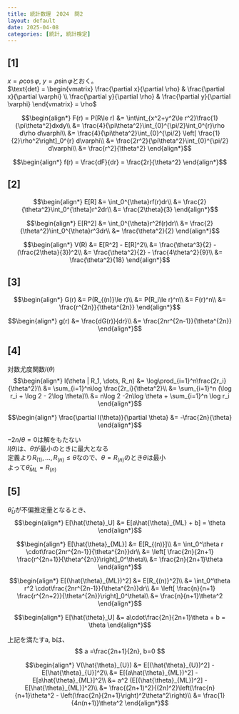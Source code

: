 ```yaml
---
title: 統計数理　2024　問2 
layout: default
date: 2025-04-08
categories: [統計, 統計検定]
---
```


## [1]
$x = \rho\cos\varphi$, $y=\rho\sin \varphi$とおく。  
$\text{det} = \begin{vmatrix}
\frac{\partial x}{\partial \rho} & \frac{\partial x}{\partial \varphi} \\
\frac{\partial y}{\partial \rho} & \frac{\partial y}{\partial \varphi}
\end{vmatrix} = \rho$

$$\begin{align*}
F(r) = P(R\le r) &= \int\int_{x^2+y^2\le r^2}\frac{1}{\pi\theta^2}dxdy\\
&= \frac{4}{\pi\theta^2}\int_{0}^{\pi/2}\int_0^{r}\rho d\rho d\varphi\\
&= \frac{4}{\pi\theta^2}\int_{0}^{\pi/2} \left[ \frac{1}{2}\rho^2\right]_0^{r} d\varphi\\
&= \frac{2r^2}{\pi\theta^2}\int_{0}^{\pi/2} d\varphi\\
&= \frac{r^2}{\theta^2}
\end{align*}$$

$$\begin{align*}
f(r) = \frac{dF}{dr} = \frac{2r}{\theta^2}
\end{align*}$$

## [2]
$$\begin{align*}
E[R] &= \int_0^{\theta}rf(r)dr\\
&= \frac{2}{\theta^2}\int_0^{\theta}r^2dr\\
&= \frac{2\theta}{3}
\end{align*}$$

$$\begin{align*}
E[R^2] &= \int_0^{\theta}r^2f(r)dr\\
&= \frac{2}{\theta^2}\int_0^{\theta}r^3dr\\
&= \frac{\theta^2}{2}
\end{align*}$$

$$\begin{align*}
V(R) &= E[R^2] - E[R]^2\\
&= \frac{\theta^3}{2} - (\frac{2\theta}{3})^2\\
&= \frac{\theta^2}{2} - \frac{4\theta^2}{9}\\
&= \frac{\theta^2}{18}
\end{align*}$$

## [3]
$$\begin{align*}
G(r) &= P(R_{(n)}\le r)\\
&= P(R_i\le r)^n\\
&= F(r)^n\\
&= \frac{r^{2n}}{\theta^{2n}}
\end{align*}$$

$$\begin{align*}
g(r) &= \frac{dG(r)}{dr}\\
&= \frac{2nr^{2n-1}}{\theta^{2n}}
\end{align*}$$

## [4]
対数尤度関数$l(\theta)$
$$\begin{align*}
l(\theta | R_1, \dots, R_n) &= \log\prod_{i=1}^n\frac{2r_i}{\theta^2}\\
&= \sum_{i=1}^n\log \frac{2r_i}{\theta^2}\\
&= \sum_{i=1}^n (\log r_i + \log 2 - 2\log \theta)\\
&= n\log 2 -2n\log \theta + \sum_{i=1}^n \log r_i
\end{align*}$$

$$\begin{align*}
\frac{\partial l(\theta)}{\partial \theta} &= -\frac{2n}{\theta}
\end{align*}$$

$-2n/\theta = 0$は解をもたない  
$l(\theta)$は、$\theta$が最小のときに最大となる  
定義より$R_{(1)}, \dots, R_{(n)} \le \theta$なので、$\theta=R_{(n)}$のとき$\theta$は最小  
よって$\hat{\theta}_{ML} = R_{(n)}$

## [5]
$\hat{\theta}_U$が不偏推定量となるとき、
$$\begin{align*}
E[\hat{\theta}_U] &= E[a\hat{\theta}_{ML} + b] = \theta
\end{align*}$$

$$\begin{align*}
E[\hat{\theta}_{ML}] &= E[R_{(n)}]\\
&= \int_0^\theta r \cdot\frac{2nr^{2n-1}}{\theta^{2n}}dr\\
&= \left[ \frac{2n}{2n+1} \frac{r^{2n+1}}{\theta^{2n}}\right]_0^\theta\\
&= \frac{2n}{2n+1}\theta
\end{align*}$$

$$\begin{align*}
E[(\hat{\theta}_{ML})^2] &= E[R_{(n)}^2]\\
&= \int_0^\theta r^2 \cdot\frac{2nr^{2n-1}}{\theta^{2n}}dr\\
&= \left[ \frac{n}{n+1} \frac{r^{2n+2}}{\theta^{2n}}\right]_0^\theta\\
&= \frac{n}{n+1}\theta^2
\end{align*}$$

$$\begin{align*}
E[\hat{\theta}_U] &= a\cdot\frac{2n}{2n+1}\theta + b = \theta
\end{align*}$$

上記を満たすa, bは、
$$
a =\frac{2n+1}{2n}, b=0
$$ 

$$\begin{align*}
V(\hat{\theta}_{U}) &= E[(\hat{\theta}_{U})^2] - E[\hat{\theta}_{U}]^2\\
&= E[(a\hat{\theta}_{ML})^2] - E[a\hat{\theta}_{ML}]^2\\
&= a^2 (E[(\hat{\theta}_{ML})^2] - E[\hat{\theta}_{ML}]^2)\\
&= \frac{(2n+1)^2}{(2n)^2}\left(\frac{n}{n+1}\theta^2 - \left(\frac{2n}{2n+1}\right)^2\theta^2\right)\\
&= \frac{1}{4n(n+1)}\theta^2
\end{align*}$$
